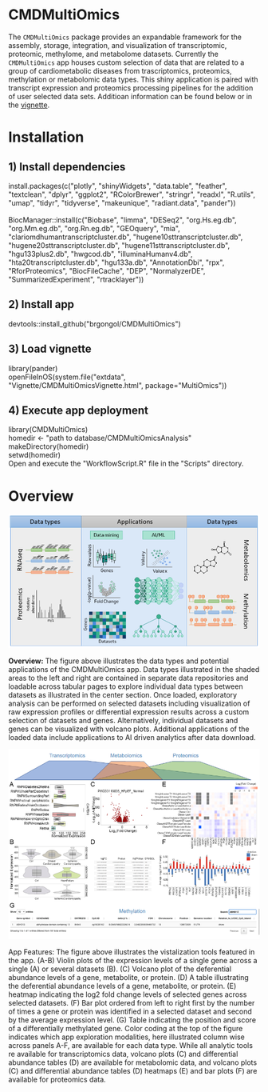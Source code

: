 # CMDMultiOmics

The `CMDMultiOmics` package provides an expandable framework for the assembly, storage, integration, and visualization of transcriptomic, proteomic, methylome, and metabolome datasets. Currently the `CMDMultiOmics` app houses custom selection of data that are related to a group of cardiometabolic diseases from trascriptomics, proteomics, methylation or metabolomic data types. This shiny application is paired with transcript expression and proteomics processing pipelines for the addition of user selected data sets. Additioan information can be found below or in the [vignette](https://htmlpreview.github.io/?https://github.com/brgongol/CMDMultiOmics/blob/main/inst/extdata/vignette/CMDMultiOmicsVignette.html).

# Installation

## 1) Install dependencies
install.packages(c("plotly", "shinyWidgets", "data.table", "feather", "textclean", "dplyr", "ggplot2", "RColorBrewer", "stringr", "readxl", "R.utils", "umap", "tidyr", "tidyverse", "makeunique", "radiant.data", "pander")) <br> 
 <br> 
BiocManager::install(c("Biobase", "limma", "DESeq2", "org.Hs.eg.db", "org.Mm.eg.db", "org.Rn.eg.db", "GEOquery", "mia", "clariomdhumantranscriptcluster.db", "hugene10sttranscriptcluster.db", "hugene20sttranscriptcluster.db", "hugene11sttranscriptcluster.db", "hgu133plus2.db", "hwgcod.db", "illuminaHumanv4.db", "hta20transcriptcluster.db", "hgu133a.db", "AnnotationDbi", "rpx", "RforProteomics", "BiocFileCache", "DEP", "NormalyzerDE", "SummarizedExperiment", "rtracklayer")) <br> 

## 2) Install app
devtools::install_github("brgongol/CMDMultiOmics") <br> 

## 3) Load vignette
library(pander) <br>
openFileInOS(system.file("extdata", "Vignette/CMDMultiOmicsVignette.html", package="MultiOmics")) <br>

## 4) Execute app deployment
library(CMDMultiOmics) <br> 
homedir <- "path to database/CMDMultiOmicsAnalysis" <br> 
makeDirectory(homedir) <br> 
setwd(homedir) <br> 
Open and execute the "WorkflowScript.R" file in the "Scripts" directory. <br> 


# Overview


![Overview](/images/Figure1.png)

**Overview:** The figure above illustrates the data types and potential applications of the CMDMultiOmics app.  Data types illustrated in the shaded areas to the left and right are contained in separate data repositories and loadable across tabular pages to explore individual data types between datasets as illustrated in the center section. Once loaded, exploratory analysis can be performed on selected datasets including visualization of raw expression profiles or differential expression results across a custom selection of datasets and genes. Alternatively, individual datasets and genes can be visualized with volcano plots.  Additional applications of the loaded data include applications to AI driven analytics after data download.  




![Features](/images/Figure2.png)

App Features: The figure above illustrates the vistalization tools featured in the app. (A-B) Violin plots of the expression levels of a single gene across a single (A) or several datasets (B). (C) Volcano plot of the deferential abundance levels of a gene, metabolite, or protein. (D) A table illustrating the deferential abundance levels of a gene, metabolite, or protein. (E) heatmap indicating the log2 fold change levels of selected genes across selected datasets. (F) Bar plot ordered from left to right first by the number of times a gene or protein was identified in a selected dataset and second by the average expression level. (G) Table indicating the position and score of a differentially methylated gene.  Color coding at the top of the figure indicates which app exploration modalities, here illustrated column wise across panels A-F, are available for each data type.  While all analytic tools re available for transcriptomics data, volcano plots (C) and differential abundance tables (D) are available for metabolomic data, and volcano plots (C) and differential abundance tables (D) heatmaps (E) and bar plots (F) are available for proteomics data.










